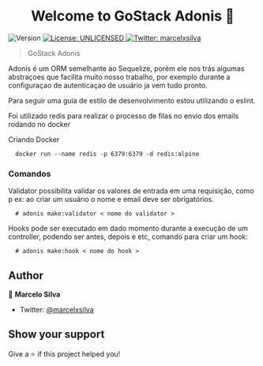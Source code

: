 <h1 align="center">Welcome to GoStack Adonis 👋</h1>
<p>
  <img alt="Version" src="https://img.shields.io/badge/version-1.0.0-blue.svg?cacheSeconds=2592000" />
  <a href="#" target="_blank">
    <img alt="License: UNLICENSED" src="https://img.shields.io/badge/License-UNLICENSED-yellow.svg" />
  </a>
  <a href="https://twitter.com/marcelxsilva" target="_blank">
    <img alt="Twitter: marcelxsilva" src="https://img.shields.io/twitter/follow/marcelxsilva.svg?style=social" />
  </a>
</p>

> GoStack Adonis

Adonis é um ORM semelhante ao Sequelize, porém ele nos trás algumas abstraçoes que facilita muito nosso trabalho, por exemplo durante a configuraçao de autenticaçao de usuário ja vem tudo pronto.


Para seguir uma guia de estilo de desenvolvimento estou utilizando o eslint.


Foi utilizado redis para realizar o processo de filas no envio dos emails rodando no docker

Criando Docker

      docker run --name redis -p 6379:6379 -d redis:alpine 

### Comandos
Validator possibilita validar os valores de entrada em uma requisição, como p ex: ao criar um usuário o nome e email deve ser obrigatórios.

      # adonis make:validator < nome do validator >

Hooks pode ser executado em dado momento durante a execução de um controller, podendo ser antes, depois e etc, comando para criar um hook:

      # adonis make:hook < nome do hook >




## Author

👤 **Marcelo Silva**

* Twitter: [@marcelxsilva](https://twitter.com/marcelxsilva)

## Show your support

Give a ⭐️ if this project helped you!
